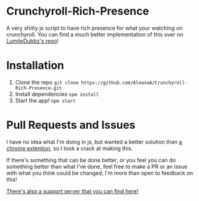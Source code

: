# Crunchyroll-Rich-Presence
A very shitty js script to have rich presence for what your watching on crunchyroll.
You can find a _much_ better implementation of this over on [LumiteDubbz's repo](https://github.com/LumiteDubbz/CRP-Next)!

# Installation

1. Clone the repo `git clone https://github.com/AleanaA/Crunchyroll-Rich-Presence.git`
2. Install dependencies `npm install`
3. Start the app! `npm start`

# Pull Requests and Issues

I have no idea what I'm doing in js, but wanted a better solution than [a chrome extention](https://github.com/LoganMD/Crunchycord), so I took a crack at making this.

If there's something that can be done better, or you feel you can do something better than what I've done, feel free to make a PR or an issue with what you think could be changed, I'm more than open to feedback on this!

[There's also a support server that you can find here!](https://discord.gg/eJhG4Tq)
